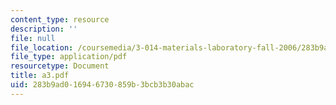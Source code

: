 ```yaml
---
content_type: resource
description: ''
file: null
file_location: /coursemedia/3-014-materials-laboratory-fall-2006/283b9ad016946730859b3bcb3b30abac_a3.pdf
file_type: application/pdf
resourcetype: Document
title: a3.pdf
uid: 283b9ad0-1694-6730-859b-3bcb3b30abac
---
```

